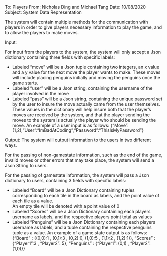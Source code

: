 To: Players
From: Nicholas Ding and Michael Tang
Date: 10/08/2020
Subject: System Data Representation


The system will contain multiple methods for the communication with players in order to give players necessary information to play the game, and to allow the players to make moves.

Input:

For input from the players to the system, the system will only accept a Json dictionary containing three fields with specific labels:
-	Labeled “move” will be a Json tuple containing two integers, an x value and a y value for the next move the player wants to make.  These moves will include placing penguins initially and moving the penguins once the game starts.
-	Labeled “user” will be a Json string, containing the username of the player involved in the move
-	Labeled “pass” will be a Json string, containing the unique password set by the user to insure the move actually came from the user themselves.
These values in the dictionary will help insure both that the player’s moves are received by the system, and that the player sending the moves to the system is actually the player who should be sending the move.  An example of a user input is as follows:
{“Move”:(1,2),“User”:“ImBadAtCoding”,“Password”:“ThisIsMyPassword”}



Output:
The system will output information to the users in two different ways.

For the passing of non-gamestate information, such as the end of the game, invalid moves or other errors that may take place, the system will send a Json String to users.

For the passing of gamestate information, the system will pass a Json dictionary to users, containing 3 fields with specific labels:
-	Labeled “Board” will be a Json Dictionary containing tuples corresponding to each tile in the board as labels, and the point value of each tile as a value.  
An empty tile will be denoted with a point value of 0
-	Labeled “Scores” will be a Json Dictionary containing each players username as labels, and the respective players point total as values
-	Labeled “Penguins” will be a Json Dictionary containing each players username as labels, and a tuple containing the respective penguins tuple as a value.
An example of a game state output is as follows:
{“Board” : {(0,0):1 , (0,1):3 , (0,2):0, (1,0):5 , (1,1):2 , (1,2):1)},
“Scores” : {“Player1”:3 , “Player2”: 5},
“Penguins” : {“Player1”: (0,1) , “Player2”: (1,0)}}

